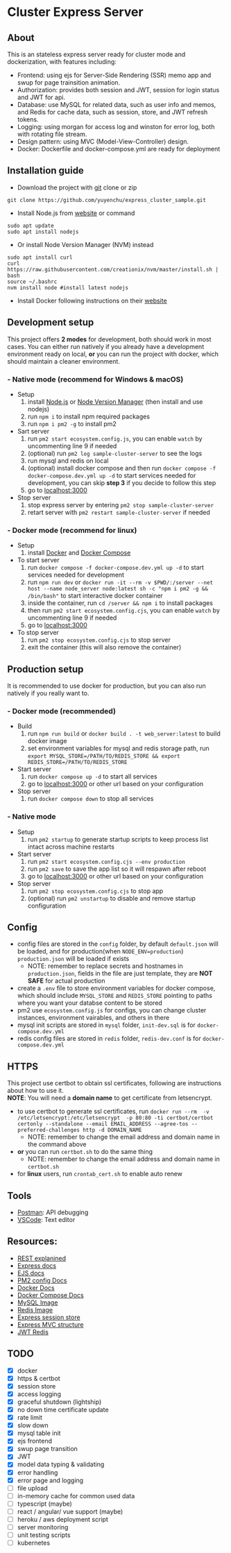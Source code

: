 # Cluster Express Server
## About
This is an stateless express server ready for cluster mode and dockerization, with features including:
- Frontend: using ejs for Server-Side Rendering (SSR) memo app and swup for page trainsition animation.
- Authorization: provides both session and JWT, session for login status and JWT for api.
- Database: use MySQL for related data, such as user info and memos, and Redis for cache data, such as session, store, and JWT refresh tokens.
- Logging: using morgan for access log and winston for error log, both with rotating file stream.
- Design pattern: using MVC (Model-View-Controller) design.
- Docker: Dockerfile and docker-compose.yml are ready for deployment

## Installation guide
- Download the project with [git](https://git-scm.com/downloads) clone or zip
```shell
git clone https://github.com/yuyenchu/express_cluster_sample.git
```

- Install Node.js from [website](https://nodejs.org/en/download) or command
```shell
sudo apt update
sudo apt install nodejs
```
- Or install Node Version Manager (NVM) instead
```shell
sudo apt install curl 
curl https://raw.githubusercontent.com/creationix/nvm/master/install.sh | bash 
source ~/.bashrc   
nvm install node #install latest nodejs
```

- Install Docker following instructions on their [website](https://docs.docker.com/engine/install/)

## Development setup
This project offers **2 modes** for development, both should work in most cases. You can either run natively if you already have a development environment ready on local, **or** you can run the project with docker, which should maintain a cleaner environment.
### - Native mode (recommend for Windows & macOS)
- Setup
  1. install [Node.js](https://nodejs.org/en) or [Node Version Manager](https://github.com/nvm-sh/nvm#installing-and-updating) (then install and use nodejs)
  2. run ```npm i``` to install npm required packages
  3. run ```npm i pm2 -g``` to install pm2
- Sart server
  1. run ```pm2 start ecosystem.config.js```,  you can enable `watch` by uncommenting line 9 if needed
  2. (optional) run ```pm2 log sample-cluster-server``` to see the logs 
  3. run mysql and redis on local
  4. (optional) install docker compose and then run ```docker compose -f docker-compose.dev.yml up -d``` to start services needed for development, you can skip **step 3** if you decide to follow this step
  5. go to [localhost:3000](http://localhost:3000)
- Stop server
  1. stop express server by entering ```pm2 stop sample-cluster-server```
  2. retart server with ```pm2 restart sample-cluster-server``` if needed
### - Docker mode (recommend for linux)
- Setup
  1. install [Docker](https://docs.docker.com/engine/install/ubuntu/) and [Docker Compose](https://docs.docker.com/compose/install/)
- To start server
  1. run ```docker compose -f docker-compose.dev.yml up -d``` to start services needed for development
  2. run ```npm run dev``` or ```docker run -it --rm -v $PWD/:/server --net host --name node_server node:latest sh -c "npm i pm2 -g && /bin/bash"``` to start interactive docker container
  3. inside the container, run ```cd /server && npm i``` to install packages 
  4. then run ```pm2 start ecosystem.config.cjs```, you can enable `watch` by uncommenting line 9 if needed
  5. go to [localhost:3000](http://localhost:3000)
- To stop server
  1. run ```pm2 stop ecosystem.config.cjs``` to stop server
  2. exit the container (this will also remove the container)
## Production setup
It is recommended to use docker for production, but you can also run natively if you really want to.
### - Docker mode (recommended)
- Build
  1. run ```npm run build``` or ```docker build . -t web_server:latest``` to build docker image
  2. set environment variables for mysql and redis storage path, run ```export MYSQL_STORE=/PATH/TO/REDIS_STORE && export REDIS_STORE=/PATH/TO/REDIS_STORE``` 
- Start server
  1. run ```docker compose up -d``` to start all services  
  2. go to [localhost:3000](https://localhost:3000) or other url based on your configuration
- Stop server
  1. run ```docker compose down``` to stop all services  
### - Native mode
- Setup
  1. run ```pm2 startup``` to generate startup scripts to keep process list intact across machine restarts
- Start server
  1. run ```pm2 start ecosystem.config.cjs --env production```
  2. run ```pm2 save``` to save the app list so it will respawn after reboot
  3. go to [localhost:3000](https://localhost:3000) or other url based on your configuration
- Stop server
  1. run ```pm2 stop ecosystem.config.cjs``` to stop app
  2. (optional) run ```pm2 unstartup``` to disable and remove startup configuration

## Config
- config files are stored in the `config` folder, by default `default.json` will be loaded, and for production(when `NODE_ENV=production`) `production.json` will be loaded if exists
  - NOTE: remember to replace secrets and hostnames in `production.json`, fields in the file are just template, they are **NOT SAFE** for actual production
- create a `.env` file to store environment variables for docker compose, which should include `MYSQL_STORE` and `REDIS_STORE` pointing to paths where you want your databse content to be stored
- pm2 use `ecosystem.config.js` for configs, you can change cluster instances, environment vairables, and others in there
- mysql init scripts are stored in `mysql` folder, `init-dev.sql` is for `docker-compose.dev.yml`
- redis config files are stored in `redis` folder, `redis-dev.conf` is for `docker-compose.dev.yml`

## HTTPS
This project use certbot to obtain ssl certificates, following are instructions about how to use it.\
**NOTE**: You will need a **domain name** to get certificate from letsencrypt.
- to use certbot to generate ssl certificates, run ```docker run --rm  -v /etc/letsencrypt:/etc/letsencrypt  -p 80:80 -ti certbot/certbot certonly --standalone --email EMAIL_ADDRESS --agree-tos --preferred-challenges http -d DOMAIN_NAME```
  - NOTE: remember to change the email address and domain name in the command above
- **or** you can run `certbot.sh` to do the same thing
  - NOTE: remember to change the email address and domain name in `certbot.sh`
- for **linux** users, run `crontab_cert.sh` to enable auto renew

## Tools
- [Postman](https://www.postman.com/downloads/): API debugging
- [VSCode](https://code.visualstudio.com/): Text editor

## Resources:
- [REST explanined](https://www.infoq.com/articles/rest-introduction/)
- [Express docs](https://expressjs.com/en/4x/api.html)
- [EJS docs](https://ejs.co/#docs)
- [PM2 config Docs](https://pm2.keymetrics.io/docs/usage/application-declaration/)
- [Docker Docs](https://docs.docker.com/get-started/02_our_app/)
- [Docker Compose Docs](https://docs.docker.com/compose/gettingstarted/)
- [MySQL Image](https://hub.docker.com/_/mysql)
- [Redis Image](https://hub.docker.com/_/redis)
- [Express session store](https://medium.com/swlh/session-management-in-nodejs-using-redis-as-session-store-64186112aa9)
- [Express MVC structure](https://blog.logrocket.com/building-structuring-node-js-mvc-application/)
- [JWT Redis](https://chaitanay-aggarwal.medium.com/authentication-with-jwt-redis-and-nodejs-e734e923fd39)

## TODO
- [x] docker
- [x] https & certbot
- [x] session store
- [x] access logging
- [x] graceful shutdown (lightship)
- [x] no down time certificate update
- [x] rate limit
- [x] slow down
- [x] mysql table init
- [x] ejs frontend
- [x] swup page transition
- [x] JWT
- [x] model data typing & validating 
- [x] error handling
- [x] error page and logging
- [ ] file upload
- [ ] in-memory cache for common used data
- [ ] typescript (maybe)
- [ ] react / angular/ vue support (maybe)
- [ ] heroku / aws deployment script
- [ ] server monitoring 
- [ ] unit testing scripts
- [ ] kubernetes